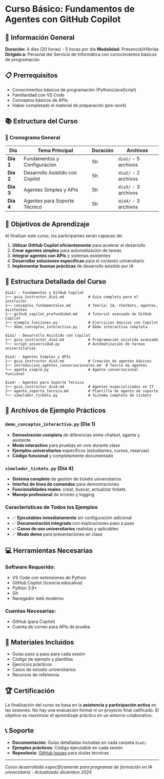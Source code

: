 # Curso Básico: Fundamentos de Agentes con GitHub Copilot

## 🎯 Información General

**Duración:** 4 días (20 horas) - 5 horas por día
**Modalidad:** Presencial/Híbrida
**Dirigido a:** Personal del Servicio de Informática con conocimientos básicos de programación

## 📋 Prerrequisitos

- Conocimientos básicos de programación (Python/JavaScript)
- Familiaridad con VS Code
- Conceptos básicos de APIs
- Haber completado el material de preparación (pre-work)

## 📚 Estructura del Curso

### 📅 Cronograma General

| Día | Tema Principal | Duración | Archivos |
|-----|----------------|----------|----------|
| **Día 1** | Fundamentos y Configuración | 5h | `dia1/` - 5 archivos |
| **Día 2** | Desarrollo Asistido con Copilot | 5h | `dia2/` - 2 archivos |
| **Día 3** | Agentes Simples y APIs | 5h | `dia3/` - 3 archivos |
| **Día 4** | Agentes para Soporte Técnico | 5h | `dia4/` - 3 archivos |

## 🎯 Objetivos de Aprendizaje

Al finalizar este curso, los participantes serán capaces de:

1. **Utilizar GitHub Copilot eficientemente** para acelerar el desarrollo
2. **Crear agentes simples** para automatización de tareas
3. **Integrar agentes con APIs** y sistemas existentes
4. **Desarrollar soluciones específicas** para el contexto universitario
5. **Implementar buenas prácticas** de desarrollo asistido por IA

## 📂 Estructura Detallada del Curso

```
dia1/ - Fundamentos y GitHub Copilot
├── guia_instructor_dia1.md           # Guía completa para el instructor
├── conceptos_fundamentales.md        # Teoría: IA, chatbots, agentes, asistentes
├── github_copilot_profundidad.md     # Tutorial avanzado de GitHub Copilot
├── ejemplo_funciones.py              # Ejercicios básicos con Copilot
└── demo_conceptos_interactiva.py     # Demo interactiva completa

dia2/ - Desarrollo Asistido con Copilot
├── guia_instructor_dia2.md           # Programación asistida avanzada
└── script_universidad.py             # Automatización de tareas universitarias

dia3/ - Agentes Simples y APIs
├── guia_instructor_dia3.md           # Creación de agentes básicos
├── introduccion_agentes_conversacionales.md  # Teoría de agentes
└── agente_simple.py                  # Agente conversacional funcional

dia4/ - Agentes para Soporte Técnico
├── guia_instructor_dia4.md           # Agentes especializados en IT
├── agente_soporte_tecnico.md         # Plantilla de agente de soporte
└── simulador_tickets.py              # Sistema completo de tickets
```

## 🔧 Archivos de Ejemplo Prácticos

### `demo_conceptos_interactiva.py` (Día 1)
- **Demostración completa** de diferencias entre chatbot, agente y asistente
- **Modo interactivo** para pruebas en vivo durante clase
- **Ejemplos universitarios** específicos (estudiantes, cursos, reservas)
- **Código funcional** y completamente documentado

### `simulador_tickets.py` (Día 4)  
- **Sistema completo** de gestión de tickets universitarios
- **Interfaz de línea de comandos** para demostraciones
- **Funcionalidades reales**: crear, buscar, actualizar tickets
- **Manejo profesional** de errores y logging

### Características de Todos los Ejemplos
- ✅ **Ejecutables inmediatamente** sin configuración adicional
- ✅ **Documentación integrada** con explicaciones paso a paso
- ✅ **Casos de uso universitarios** realistas y aplicables
- ✅ **Modo demo** para presentaciones en clase

## 💻 Herramientas Necesarias

### Software Requerido:
- VS Code con extensiones de Python
- GitHub Copilot (licencia educativa)
- Python 3.9+
- Git
- Navegador web moderno

### Cuentas Necesarias:
- GitHub (para Copilot)
- Cuenta de correo para APIs de prueba

## 📖 Materiales Incluidos

- Guías paso a paso para cada sesión
- Código de ejemplo y plantillas
- Ejercicios prácticos
- Casos de estudio universitarios
- Recursos de referencia

## 🏆 Certificación

La finalización del curso se basa en la **asistencia y participación activa** en las sesiones. No hay una evaluación formal ni un proyecto final calificado. El objetivo es maximizar el aprendizaje práctico en un entorno colaborativo.

## 📞 Soporte

- **Documentación**: Guías detalladas incluidas en cada carpeta `diaX/`
- **Ejemplos prácticos**: Código ejecutable en cada sesión
- **Repositorio**: [GitHub Issues](https://github.com/aeprieto/CursosCoPilotSICUE/issues) para dudas técnicas

---

*Curso desarrollado específicamente para programas de formación en IA universitaria - Actualizado diciembre 2024*
